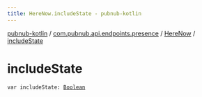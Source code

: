 ```yaml
---
title: HereNow.includeState - pubnub-kotlin
---
```


[pubnub-kotlin](../../index.html) / [com.pubnub.api.endpoints.presence](../index.html) / [HereNow](index.html) / [includeState](./include-state.html)

# includeState

`var includeState: `[`Boolean`](https://kotlinlang.org/api/latest/jvm/stdlib/kotlin/-boolean/index.html)